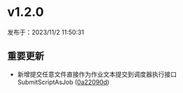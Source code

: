 # v1.2.0

发布于：2023/11/2 11:50:31

## 重要更新
- 新增提交任意文件直接作为作业文本提交到调度器执行接口 SubmitScriptAsJob ([0a22090d](https://github.com/PKUHPC/SCOW/commit/0a22090dfa53b0797c6cea90040bf5e9665754a8))


